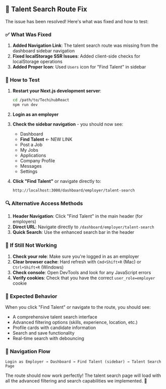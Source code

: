 ## 🔧 Talent Search Route Fix

The issue has been resolved! Here's what was fixed and how to test:

### ✅ **What Was Fixed**

1. **Added Navigation Link**: The talent search route was missing from the dashboard sidebar navigation
2. **Fixed localStorage SSR Issues**: Added client-side checks for localStorage operations
3. **Added Proper Icon**: Used `Users` icon for "Find Talent" in sidebar

### 🚀 **How to Test**

1. **Restart your Next.js development server**:
   ```bash
   cd /path/to/TechihubReact
   npm run dev
   ```

2. **Login as an employer**

3. **Check the sidebar navigation** - you should now see:
   - Dashboard
   - **Find Talent** ← NEW LINK
   - Post a Job
   - My Jobs
   - Applications
   - Company Profile
   - Messages
   - Settings

4. **Click "Find Talent"** or navigate directly to:
   ```
   http://localhost:3000/dashboard/employer/talent-search
   ```

### 🔍 **Alternative Access Methods**

1. **Header Navigation**: Click "Find Talent" in the main header (for employers)
2. **Direct URL**: Navigate directly to `/dashboard/employer/talent-search`
3. **Quick Search**: Use the enhanced search bar in the header

### 🐛 **If Still Not Working**

1. **Check your role**: Make sure you're logged in as an employer
2. **Clear browser cache**: Hard refresh with `Cmd+Shift+R` (Mac) or `Ctrl+Shift+R` (Windows)
3. **Check console**: Open DevTools and look for any JavaScript errors
4. **Verify cookies**: Check that you have the correct `user_role=employer` cookie

### 🎯 **Expected Behavior**

When you click "Find Talent" or navigate to the route, you should see:
- A comprehensive talent search interface
- Advanced filtering options (skills, experience, location, etc.)
- Profile cards with candidate information
- Search and save functionality
- Real-time search with debouncing

### 📝 **Navigation Flow**

```
Login as Employer → Dashboard → Find Talent (sidebar) → Talent Search Page
```

The route should now work perfectly! The talent search page will load with all the advanced filtering and search capabilities we implemented. 🎉
